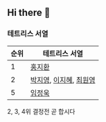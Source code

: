 ## Hi there 👋

### 테트리스 서열 

| 순위 | 테트리스 서열 | 
| --- | --- | 
| 1 | [홍지환](https://github.com/flareseek)  | 
| 2 | [박지영](https://github.com/Mule129), [이지혜](https://github.com/mouiye), [최원영](https://github.com/castberry10) | 
| 5 | [임정욱](https://github.com/yju0808) | 

2, 3, 4위 결정전 곧 합시다 

<!--

**Here are some ideas to get you started:**

🙋‍♀️ A short introduction - what is your organization all about?
🌈 Contribution guidelines - how can the community get involved?
👩‍💻 Useful resources - where can the community find your docs? Is there anything else the community should know?
🍿 Fun facts - what does your team eat for breakfast?
🧙 Remember, you can do mighty things with the power of [Markdown](https://docs.github.com/github/writing-on-github/getting-started-with-writing-and-formatting-on-github/basic-writing-and-formatting-syntax)
-->
